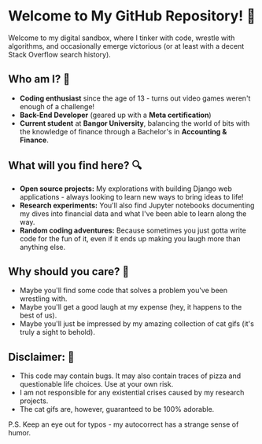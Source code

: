 # Welcome to My GitHub Repository! 🚀

Welcome to my digital sandbox, where I tinker with code, wrestle with algorithms, and occasionally emerge victorious (or at least with a decent Stack Overflow search history).

## Who am I? 🤔

- **Coding enthusiast** since the age of 13 - turns out video games weren't enough of a challenge!
- **Back-End Developer** (geared up with a **Meta certification**)
- **Current student** at **Bangor University**, balancing the world of bits with the knowledge of finance through a Bachelor's in **Accounting & Finance**.

## What will you find here? 🔍

- **Open source projects:** My explorations with building Django web applications - always looking to learn new ways to bring ideas to life!
- **Research experiments:** You'll also find Jupyter notebooks documenting my dives into financial data and what I've been able to learn along the way.
- **Random coding adventures:** Because sometimes you just gotta write code for the fun of it, even if it ends up making you laugh more than anything else.

## Why should you care? 🌟

- Maybe you'll find some code that solves a problem you've been wrestling with.
- Maybe you'll get a good laugh at my expense (hey, it happens to the best of us).
- Maybe you'll just be impressed by my amazing collection of cat gifs (it's truly a sight to behold).

## Disclaimer: 🚨

- This code may contain bugs. It may also contain traces of pizza and questionable life choices. Use at your own risk.
- I am not responsible for any existential crises caused by my research projects.
- The cat gifs are, however, guaranteed to be 100% adorable.

P.S. Keep an eye out for typos - my autocorrect has a strange sense of humor.
